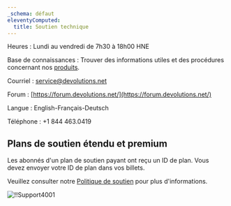 ```yaml
---
_schema: défaut
eleventyComputed:
  title: Soutien technique
---
```

Heures : Lundi au vendredi de 7h30 à 18h00 HNE

Base de connaissances : Trouver des informations utiles et des procédures concernant nos [produits](/rdm/).

Courriel : [service@devolutions.net](mailto:service@devolutions.net)

Forum : [https://forum.devolutions.net/](https://forum.devolutions.net/)

Langue : English-Français-Deutsch

Téléphone : +1 844 463.0419

## Plans de soutien étendu et premium

Les abonnés d'un plan de soutien payant ont reçu un ID de plan. Vous devez envoyer votre ID de plan dans vos billets.

Veuillez consulter notre [Politique de soutien](https://cdn.devolutions.net/documents/legal/eula/support-level-addendum-en.pdf) pour plus d'informations.

![!!Support4001](https://cdnweb.devolutions.net/docs/docs_en_rdm_windows_Support4001.png)
